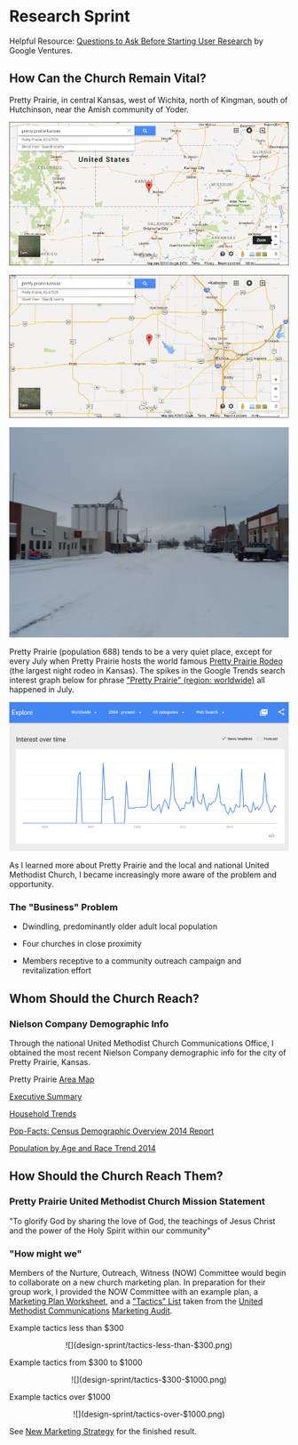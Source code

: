 # Research Sprint

Helpful Resource: [Questions to Ask Before Starting User Research](http://www.gv.com/lib/questions-to-ask-before-starting-user-research) by Google Ventures.

## How Can the Church Remain Vital?

Pretty Prairie, in central Kansas, west of Wichita, north of Kingman, south of Hutchinson, near the Amish community of Yoder.

![](google-maps-and-trends/google-map-pretty-prairie-kansas.png)

![](google-maps-and-trends/google-map-pretty-prairie-wichita.png)

![](google-maps-and-trends/pretty-prairie-downtown.jpg)

Pretty Prairie (population 688) tends to be a very quiet place, except for every July when Pretty Prairie hosts the world famous 
[Pretty Prairie Rodeo](http://www.pprodeo.com) (the largest night rodeo in Kansas). The spikes in the Google Trends search interest graph below for phrase ["Pretty Prairie" (region: worldwide)](http://www.google.com/trends/explore#q=pretty%20prairie) all happened in July. 

![](google-maps-and-trends/google-trends-pretty-prairie-worldwide.png)

As I learned more about Pretty Prairie and the local and national United Methodist Church, I became increasingly more aware of the problem and opportunity. 

### The "Business" Problem

* Dwindling, predominantly older adult local population 
* Four churches in close proximity

* Members receptive to a community outreach campaign and revitalization effort

## Whom Should the Church Reach?

### Nielson Company Demographic Info

Through the national United Methodist Church Communications Office, I obtained the most recent Nielson Company demographic info for the city of Pretty Prairie, Kansas. 

Pretty Prairie [Area Map](https://drive.google.com/file/d/0B02bpu7HZwJRaVp5dGNMOUpYbU0/view?usp=sharing)

[Executive Summary](https://drive.google.com/file/d/0B02bpu7HZwJRMFJTM3BWZXprbWM/view?usp=sharing)

[Household Trends](https://drive.google.com/file/d/0B02bpu7HZwJRV1dnSGplRUxmMDg/view?usp=sharing)

[Pop-Facts: Census Demographic Overview 2014 Report](https://drive.google.com/file/d/0B02bpu7HZwJRSHFwVm5kX0FHMmc/view?usp=sharing)

[Population by Age and Race Trend 2014](https://drive.google.com/file/d/0B02bpu7HZwJRelJTXzd1XzVWUE0/view?usp=sharing)

## How Should the Church Reach Them?

### Pretty Prairie United Methodist Church Mission Statement

"To glorify God by sharing the love of God, the teachings of Jesus Christ and the power of the Holy Spirit within our community"

### "How might we"

Members of the Nurture, Outreach, Witness (NOW) Committee would begin to collaborate on a new church marketing plan. In preparation for their group work, I provided the NOW Committee with an example plan, a [Marketing Plan Worksheet](http://s3.amazonaws.com/Website_Properties_UGC/market-your-church/documents/UMCOM_YOUR_MARKETING_PLAN_WORKSHEET.PDF), and a ["Tactics" List](http://s3.amazonaws.com/Website_Properties_UGC/market-your-church/documents/STEP_4_IMPLEMENTATION_HOMEWORK.PDF) taken from the [United Methodist Communications](http://www.umcom.org) [Marketing Audit](http://www.umcom.org/learn/market-your-church-getting-started). 

Example tactics less than $300
<center>
![](design-sprint/tactics-less-than-$300.png)
</center>

Example tactics from $300 to $1000
<center>
![](design-sprint/tactics-$300-$1000.png)
</center>

Example tactics over $1000
<center>
![](design-sprint/tactics-over-$1000.png)
</center>

See [New Marketing Strategy](new_marketing_strategy.md) for the finished result. 





